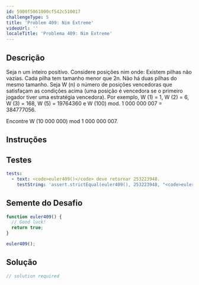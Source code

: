 ```yaml
---
id: 5900f5061000cf542c510017
challengeType: 5
title: 'Problem 409: Nim Extreme'
videoUrl: ''
localeTitle: 'Problema 409: Nim Extreme'
---
```


## Descrição
<section id="description"> Seja n um inteiro positivo. Considere posições nim onde: Existem pilhas não vazias. Cada pilha tem tamanho menor que 2n. Não há duas pilhas do mesmo tamanho. Seja W (n) o número de posições vencedoras que satisfaçam as condições acima (uma posição é vencedora se o primeiro jogador tiver uma estratégia vencedora). Por exemplo, W (1) = 1, W (2) = 6, W (3) = 168, W (5) = 19764360 e W (100) mod. 1 000 000 007 = 384777056. <p> Encontre W (10 000 000) mod 1 000 000 007. </p></section>

## Instruções
<section id="instructions">
</section>

## Testes
<section id='tests'>

```yml
tests:
  - text: <code>euler409()</code> deve retornar 253223948.
    testString: 'assert.strictEqual(euler409(), 253223948, "<code>euler409()</code> should return 253223948.");'

```

</section>

## Semente do Desafio
<section id='challengeSeed'>

<div id='js-seed'>

```js
function euler409() {
  // Good luck!
  return true;
}

euler409();

```

</div>



</section>

## Solução
<section id='solution'>

```js
// solution required
```
</section>
